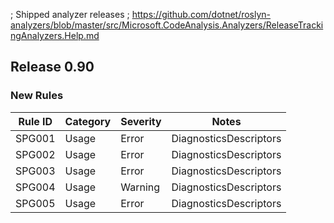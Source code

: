 ﻿; Shipped analyzer releases
; https://github.com/dotnet/roslyn-analyzers/blob/master/src/Microsoft.CodeAnalysis.Analyzers/ReleaseTrackingAnalyzers.Help.md

## Release 0.90

### New Rules
Rule ID | Category | Severity | Notes
--------|----------|----------|-------
SPG001 | Usage | Error | DiagnosticsDescriptors
SPG002 | Usage | Error | DiagnosticsDescriptors
SPG003 | Usage | Error | DiagnosticsDescriptors
SPG004 | Usage | Warning | DiagnosticsDescriptors
SPG005 | Usage | Error | DiagnosticsDescriptors